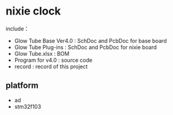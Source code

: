 # nixie clock

  include：
  * Glow Tube Base Ver4.0 :  SchDoc and PcbDoc for base board
  * Glow Tube Plug-ins    :  SchDoc and PcbDoc for nixie board
  * Glow Tube.xlsx        :  BOM
  * Program for v4.0      :  source code
  * record                :  record of this project
## platform
  * ad
  * stm32f103
